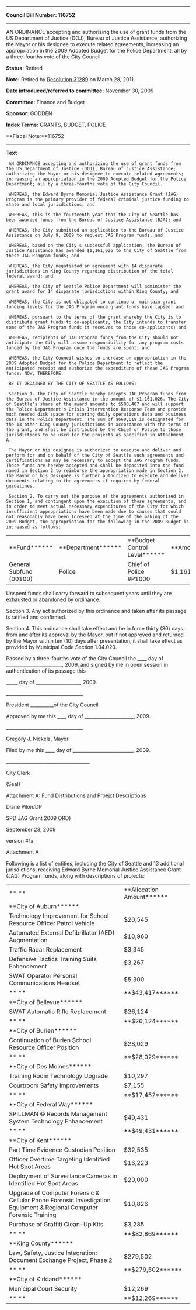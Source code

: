 

********

**Council Bill Number: 116752**
********

 AN ORDINANCE accepting and authorizing the use of grant funds from the US Department of Justice (DOJ), Bureau of Justice Assistance; authorizing the Mayor or his designee to execute related agreements; increasing an appropriation in the 2009 Adopted Budget for the Police Department; all by a three-fourths vote of the City Council.

**Status:** Retired
   
**Note:** Retired by [ Resolution 31289](http://clerk.ci.seattle.wa.us/~scripts/nph-brs.exe?s1=&s3=31289&s2=&s4=&Sect4=AND&l=20&Sect2=THESON&Sect3=PLURON&Sect5=RESNY&Sect6=HITOFF&d=RESF&p=1&u=%2F~public%2Fresny.htm&r=0&f=S) on March 28, 2011.

   
**Date introduced/referred to committee:** November 30, 2009
   
**Committee:** Finance and Budget
   
**Sponsor:** GODDEN
   
   
**Index Terms:** GRANTS, BUDGET, POLICE

**Fiscal Note:**116752

********

**Text**
   
```
 AN ORDINANCE accepting and authorizing the use of grant funds from the US Department of Justice (DOJ), Bureau of Justice Assistance; authorizing the Mayor or his designee to execute related agreements; increasing an appropriation in the 2009 Adopted Budget for the Police Department; all by a three-fourths vote of the City Council.

 WHEREAS, the Edward Byrne Memorial Justice Assistance Grant (JAG) Program is the primary provider of federal criminal justice funding to state and local jurisdictions; and

 WHEREAS, this is the fourteenth year that the City of Seattle has been awarded funds from the Bureau of Justice Assistance (BJA); and

 WHEREAS, the City submitted an application to the Bureau of Justice Assistance on July 9, 2009 to request JAG Program funds; and

 WHEREAS, based on the City's successful application, the Bureau of Justice Assistance has awarded $1,161,026 to the City of Seattle from these JAG Program funds; and

 WHEREAS, the City negotiated an agreement with 14 disparate jurisdictions in King County regarding distribution of the total federal award; and

 WHEREAS, the City of Seattle Police Department will administer the grant award for 14 disparate jurisdictions within King County; and

 WHEREAS, the City is not obligated to continue or maintain grant funding levels for the JAG Program once grant funds have lapsed; and

 WHEREAS, pursuant to the terms of the grant whereby the City is to distribute grant funds to co-applicants, the City intends to transfer some of the JAG Program funds it receives to those co-applicants; and

 WHEREAS, recipients of JAG Program funds from the City should not anticipate the City will assume responsibility for any program costs funded by the JAG Program once the funds are spent; and

 WHEREAS, the City Council wishes to increase an appropriation in the 2009 Adopted Budget for the Police Department to reflect the anticipated receipt and authorize the expenditure of these JAG Program funds; NOW, THEREFORE,

 BE IT ORDAINED BY THE CITY OF SEATTLE AS FOLLOWS:

 Section 1. The City of Seattle hereby accepts JAG Program funds from the Bureau of Justice Assistance in the amount of $1,161,026. The City of Seattle's share of the award amounts to $500,407 and will support the Police Department's Crisis Intervention Response Team and provide much needed disk space for storing daily operations data and business data in the Police Department. The sum of $660,619 is designated for the 13 other King County jurisdictions in accordance with the terms of the grant, and shall be distributed by the Chief of Police to those jurisdictions to be used for the projects as specified in Attachment A.

 The Mayor or his designee is authorized to execute and deliver and perform for and on behalf of the City of Seattle such agreements and certifications as may be necessary to accept the JAG Program funds. These funds are hereby accepted and shall be deposited into the fund named in Section 2 to reimburse the appropriation made in Section 2. The Mayor or his designee is further authorized to execute and deliver documents relating to the agreements if required by federal guidelines.

 Section 2. To carry out the purpose of the agreements authorized in Section 1, and contingent upon the execution of those agreements, and in order to meet actual necessary expenditures of the City for which insufficient appropriations have been made due to causes that could not reasonably have been foreseen at the time of the making of the 2009 Budget, the appropriation for the following in the 2009 Budget is increased as follows:

```
<table><tr><td>**Fund******

</td><td>**Department******

</td><td>**Budget Control Level******

</td><td>**Amount******

</td></tr><tr><td>General Subfund (00100)

</td><td>Police

</td><td>Chief of Police #P1000

</td><td>$1,161,026

</td></tr></table> Unspent funds shall carry forward to subsequent years until they are exhausted or abandoned by ordinance.

 Section 3. Any act authorized by this ordinance and taken after its passage is ratified and confirmed.

 Section 4. This ordinance shall take effect and be in force thirty (30) days from and after its approval by the Mayor, but if not approved and returned by the Mayor within ten (10) days after presentation, it shall take effect as provided by Municipal Code Section 1.04.020.

 Passed by a three-fourths vote of the City Council the \_\_\_\_ day of \_\_\_\_\_\_\_\_\_\_\_\_\_\_\_\_\_\_\_\_\_\_\_\_, 2009, and signed by me in open session in authentication of its passage this

 \_\_\_\_\_ day of \_\_\_\_\_\_\_\_\_\_\_\_\_\_\_\_\_\_\_, 2009.

 \_\_\_\_\_\_\_\_\_\_\_\_\_\_\_\_\_\_\_\_\_\_\_\_\_\_\_\_\_\_\_\_\_

 President \_\_\_\_\_\_\_\_\_\_of the City Council

 Approved by me this \_\_\_\_ day of \_\_\_\_\_\_\_\_\_\_\_\_\_\_\_\_\_\_\_\_\_, 2009.

 \_\_\_\_\_\_\_\_\_\_\_\_\_\_\_\_\_\_\_\_\_\_\_\_\_\_\_\_\_\_\_\_\_

 Gregory J. Nickels, Mayor

 Filed by me this \_\_\_\_ day of \_\_\_\_\_\_\_\_\_\_\_\_\_\_\_\_\_\_\_\_\_\_\_\_\_\_, 2009.

 \_\_\_\_\_\_\_\_\_\_\_\_\_\_\_\_\_\_\_\_\_\_\_\_\_\_\_\_\_\_\_\_\_\_\_\_

 City Clerk

 (Seal)

 Attachment A: Fund Distributions and Proejct Descriptions

 Diane Pilon/DP

 SPD JAG Grant 2009 ORD)

 September 23, 2009

 version #1a

 Attachment A

 Following is a list of entities, including the City of Seattle and 13 additional jurisdictions, receiving Edward Byrne Memorial Justice Assistance Grant (JAG) Program funds, along with descriptions of projects:

<table><tr><td>** **

</td><td>**Allocation Amount******

</td></tr><tr><td>**City of Auburn******

</td><td> 

</td></tr><tr><td>Technology Improvement for School Resource Officer Patrol Vehicle

</td><td>$20,545

</td></tr><tr><td>Automated External Defibrillator (AED) Augmentation

</td><td>$10,960

</td></tr><tr><td>Traffic Radar Replacement

</td><td>$3,345

</td></tr><tr><td>Defensive Tactics Training Suits Enhancement

</td><td>$3,267

</td></tr><tr><td>SWAT Operator Personal Communications Headset

</td><td>$5,300

</td></tr><tr><td>** **

</td><td>**$43,417******

</td></tr><tr><td>**City of Bellevue******

</td><td> 

</td></tr><tr><td>SWAT Automatic Rifle Replacement

</td><td>$26,124

</td></tr><tr><td>** **

</td><td>**$26,124******

</td></tr><tr><td>**City of Burien******

</td><td> 

</td></tr><tr><td>Continuation of Burien School Resource Officer Position

</td><td>$28,029

</td></tr><tr><td>** **

</td><td>**$28,029******

</td></tr><tr><td>**City of Des Moines******

</td><td> 

</td></tr><tr><td>Training Room Technology Upgrade

</td><td>$10,297

</td></tr><tr><td>Courtroom Safety Improvements

</td><td>$7,155

</td></tr><tr><td>** **

</td><td>**$17,452******

</td></tr><tr><td>**City of Federal Way******

</td><td> 

</td></tr><tr><td>SPILLMAN © Records Management System Technology Enhancement

</td><td>$49,431

</td></tr><tr><td>** **

</td><td>**$49,431******

</td></tr><tr><td>**City of Kent******

</td><td> 

</td></tr><tr><td>Part Time Evidence Custodian Position

</td><td>$32,535

</td></tr><tr><td>Officer Overtime Targeting Identified Hot Spot Areas

</td><td>$16,223

</td></tr><tr><td>Deployment of Surveillance Cameras in Identified Hot Spot Areas

</td><td>$20,000

</td></tr><tr><td>Upgrade of Computer Forensic & Cellular Phone Forensic Investigation Equipment & Regional Computer Forensic Training

</td><td>$10,826

</td></tr><tr><td>Purchase of Graffiti Clean-Up Kits

</td><td>$3,285

</td></tr><tr><td>** **

</td><td>**$82,869******

</td></tr><tr><td>**King County******

</td><td> 

</td></tr><tr><td>Law, Safety, Justice Integration:  Document Exchange Project, Phase 2

</td><td>$279,502

</td></tr><tr><td>** **

</td><td>**$279,502******

</td></tr><tr><td>**City of Kirkland******

</td><td> 

</td></tr><tr><td>Municipal Court Security

</td><td>$12,269

</td></tr><tr><td>** **

</td><td>**$12,269******

</td></tr></table>


